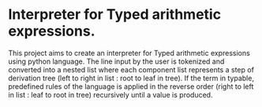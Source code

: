 # Interpreter for Typed arithmetic expressions.

This project aims to create an interpreter for Typed arithmetic expressions using python language. The line input by the user is tokenized and converted into a nested list where each component list represents a step of derivation tree (left to right in list : root to leaf in tree). If the term in typable, predefined rules of the language is applied in the reverse order (right to left in list : leaf to root in tree) recursively until a value is produced.

